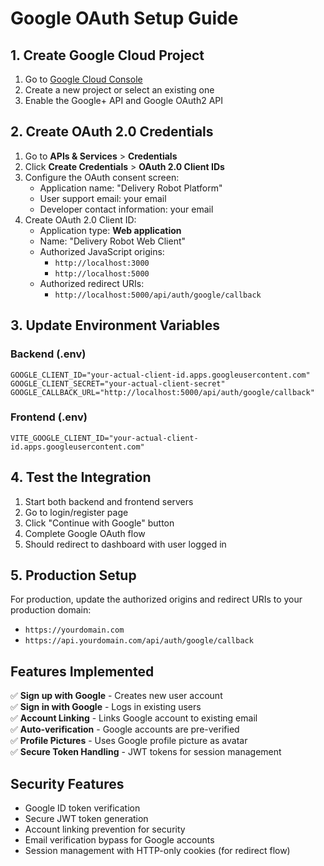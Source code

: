 # Google OAuth Setup Guide

## 1. Create Google Cloud Project

1. Go to [Google Cloud Console](https://console.cloud.google.com/)
2. Create a new project or select an existing one
3. Enable the Google+ API and Google OAuth2 API

## 2. Create OAuth 2.0 Credentials

1. Go to **APIs & Services** > **Credentials**
2. Click **Create Credentials** > **OAuth 2.0 Client IDs**
3. Configure the OAuth consent screen:
   - Application name: "Delivery Robot Platform"
   - User support email: your email
   - Developer contact information: your email
4. Create OAuth 2.0 Client ID:
   - Application type: **Web application**
   - Name: "Delivery Robot Web Client"
   - Authorized JavaScript origins:
     - `http://localhost:3000`
     - `http://localhost:5000`
   - Authorized redirect URIs:
     - `http://localhost:5000/api/auth/google/callback`

## 3. Update Environment Variables

### Backend (.env)
```env
GOOGLE_CLIENT_ID="your-actual-client-id.apps.googleusercontent.com"
GOOGLE_CLIENT_SECRET="your-actual-client-secret"
GOOGLE_CALLBACK_URL="http://localhost:5000/api/auth/google/callback"
```

### Frontend (.env)
```env
VITE_GOOGLE_CLIENT_ID="your-actual-client-id.apps.googleusercontent.com"
```

## 4. Test the Integration

1. Start both backend and frontend servers
2. Go to login/register page
3. Click "Continue with Google" button
4. Complete Google OAuth flow
5. Should redirect to dashboard with user logged in

## 5. Production Setup

For production, update the authorized origins and redirect URIs to your production domain:
- `https://yourdomain.com`
- `https://api.yourdomain.com/api/auth/google/callback`

## Features Implemented

✅ **Sign up with Google** - Creates new user account  
✅ **Sign in with Google** - Logs in existing users  
✅ **Account Linking** - Links Google account to existing email  
✅ **Auto-verification** - Google accounts are pre-verified  
✅ **Profile Pictures** - Uses Google profile picture as avatar  
✅ **Secure Token Handling** - JWT tokens for session management  

## Security Features

- Google ID token verification
- Secure JWT token generation
- Account linking prevention for security
- Email verification bypass for Google accounts
- Session management with HTTP-only cookies (for redirect flow)
